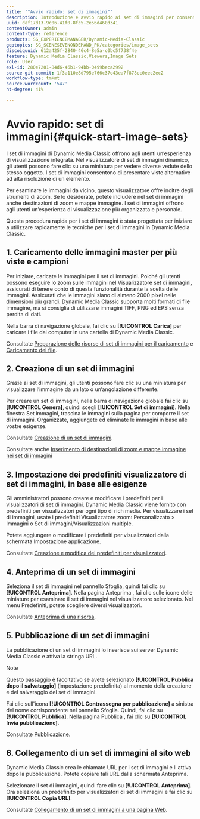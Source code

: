```yaml
---
title: '"Avvio rapido: set di immagini"'
description: Introduzione e avvio rapido ai set di immagini per consentirti di iniziare a usare rapidamente le tecniche relative ai set di immagini.
uuid: daf17d13-9c06-41f0-8fc5-2e56d460d341
contentOwner: admin
content-type: reference
products: SG_EXPERIENCEMANAGER/Dynamic-Media-Classic
geptopics: SG_SCENESEVENONDEMAND_PK/categories/image_sets
discoiquuid: 612a425f-2840-46c4-8e5a-c0bc5f738f4e
feature: Dynamic Media Classic,Viewers,Image Sets
role: User
exl-id: 280e7201-84d6-46b1-94bb-0499beca2992
source-git-commit: 1f3a110e8d795e766c37e43ea7f878cc0eec2ec2
workflow-type: tm+mt
source-wordcount: '547'
ht-degree: 41%

---
```


# Avvio rapido: set di immagini{#quick-start-image-sets}

I set di immagini di Dynamic Media Classic offrono agli utenti un’esperienza di visualizzazione integrata. Nel visualizzatore di set di immagini dinamico, gli utenti possono fare clic su una miniatura per vedere diverse vedute dello stesso oggetto. I set di immagini consentono di presentare viste alternative ad alta risoluzione di un elemento.

Per esaminare le immagini da vicino, questo visualizzatore offre inoltre degli strumenti di zoom. Se lo desiderate, potete includere nel set di immagini anche destinazioni di zoom e mappe immagine. I set di immagini offrono agli utenti un’esperienza di visualizzazione più organizzata e personale.

Questa procedura rapida per i set di immagini è stata progettata per iniziare a utilizzare rapidamente le tecniche per i set di immagini in Dynamic Media Classic.

## 1. Caricamento delle immagini master per più viste e campioni

Per iniziare, caricate le immagini per il set di immagini. Poiché gli utenti possono eseguire lo zoom sulle immagini nel Visualizzatore set di immagini, assicurati di tenere conto di questa funzionalità durante la scelta delle immagini. Assicurati che le immagini siano di almeno 2000 pixel nelle dimensioni più grandi. Dynamic Media Classic supporta molti formati di file immagine, ma si consiglia di utilizzare immagini TIFF, PNG ed EPS senza perdita di dati.

Nella barra di navigazione globale, fai clic su **[!UICONTROL Carica]** per caricare i file dal computer in una cartella di Dynamic Media Classic.

Consultate [Preparazione delle risorse di set di immagini per il caricamento](preparing-image-set-assets-upload.md#preparing-image-set-assets-for-upload) e [Caricamento dei file](uploading-files.md#uploading-your-files).

## 2. Creazione di un set di immagini

Grazie ai set di immagini, gli utenti possono fare clic su una miniatura per visualizzare l’immagine da un lato o un’angolazione differente.

Per creare un set di immagini, nella barra di navigazione globale fai clic su **[!UICONTROL Genera]**, quindi scegli **[!UICONTROL Set di immagini]**. Nella finestra Set immagini, trascina le immagini sulla pagina per comporre il set di immagini. Organizzate, aggiungete ed eliminate le immagini in base alle vostre esigenze.

Consultate [Creazione di un set di immagini](creating-image-set.md#creating-an-image-set).

Consultate anche [Inserimento di destinazioni di zoom e mappe immagine nei set di immagini](/help/including-zoom-targets-image-maps-image-sets.md)

## 3. Impostazione dei predefiniti visualizzatore di set di immagini, in base alle esigenze

Gli amministratori possono creare e modificare i predefiniti per i visualizzatori di set di immagini. Dynamic Media Classic viene fornito con predefiniti per visualizzatori per ogni tipo di rich media. Per visualizzare i set di immagini, usate i predefiniti Visualizzatore zoom: Personalizzato > Immagini o Set di immagini/Visualizzazioni multiple.

Potete aggiungere o modificare i predefiniti per visualizzatori dalla schermata Impostazione applicazione.

Consultate [Creazione e modifica dei predefiniti per visualizzatori](application-setup.md#adding-and-editing-viewer-presets).

## 4. Anteprima di un set di immagini

Seleziona il set di immagini nel pannello Sfoglia, quindi fai clic su **[!UICONTROL Anteprima]**. Nella pagina Anteprima , fai clic sulle icone delle miniature per esaminare il set di immagini nel visualizzatore selezionato. Nel menu Predefiniti, potete scegliere diversi visualizzatori.

Consultate [Anteprima di una risorsa](previewing-asset.md#previewing-an-asset).

## 5. Pubblicazione di un set di immagini

La pubblicazione di un set di immagini lo inserisce sui server Dynamic Media Classic e attiva la stringa URL.

>[!NOTE]
>
>Questo passaggio è facoltativo se avete selezionato **[!UICONTROL Pubblica dopo il salvataggio]** (impostazione predefinita) al momento della creazione e del salvataggio del set di immagini.

Fai clic sull&#39;icona **[!UICONTROL Contrassegna per pubblicazione]** a sinistra del nome corrispondente nel pannello Sfoglia. Quindi, fai clic su **[!UICONTROL Pubblica]**. Nella pagina Pubblica , fai clic su **[!UICONTROL Invia pubblicazione]**.

Consultate [Pubblicazione](publishing-files.md#publishing-files).

## 6. Collegamento di un set di immagini al sito web

Dynamic Media Classic crea le chiamate URL per i set di immagini e li attiva dopo la pubblicazione. Potete copiare tali URL dalla schermata Anteprima.

Selezionare il set di immagini, quindi fare clic su **[!UICONTROL Anteprima]**. Ora seleziona un predefinito per visualizzatori di set di immagini e fai clic su **[!UICONTROL Copia URL]**.

Consultate [Collegamento di un set di immagini a una pagina Web](linking-image-set-web-page.md#linking-an-image-set-to-a-web-page).

